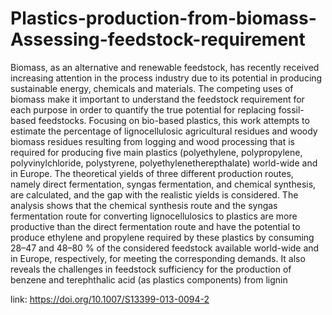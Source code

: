 # Plastics-production-from-biomass-Assessing-feedstock-requirement

Biomass, as an alternative and renewable feedstock, has recently received increasing attention in the process industry due to its potential in producing sustainable energy, chemicals and materials. The competing uses of biomass make it important to understand the feedstock requirement for each purpose in order to quantify the true potential for replacing fossil-based feedstocks. Focusing on bio-based plastics, this work attempts to estimate the percentage of lignocellulosic agricultural residues and woody biomass residues resulting from logging and wood processing that is required for producing five main plastics (polyethylene, polypropylene, polyvinylchloride, polystyrene, polyethylenetherepthalate) world-wide and in Europe. The theoretical yields of three different production routes, namely direct fermentation, syngas fermentation, and chemical synthesis, are calculated, and the gap with the realistic yields is considered. The analysis shows that the chemical synthesis route and the syngas fermentation route for converting lignocellulosics to plastics are more productive than the direct fermentation route and have the potential to produce ethylene and propylene required by these plastics by consuming 28–47 and 48–80 % of the considered feedstock available world-wide and in Europe, respectively, for meeting the corresponding demands. It also reveals the challenges in feedstock sufficiency for the production of benzene and terephthalic acid (as plastics components) from lignin

link: https://doi.org/10.1007/S13399-013-0094-2

